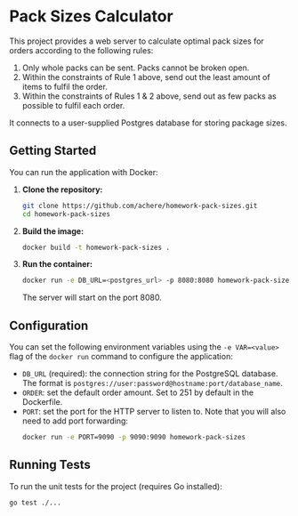 # Pack Sizes Calculator

This project provides a web server to calculate optimal pack sizes for orders according to the following rules:
1. Only whole packs can be sent. Packs cannot be broken open.
2. Within the constraints of Rule 1 above, send out the least amount of items to fulfil the order.
3. Within the constraints of Rules 1 & 2 above, send out as few packs as possible to fulfil each
order.

It connects to a user-supplied Postgres database for storing package sizes.

## Getting Started

You can run the application with Docker:

1.  **Clone the repository:**

    ```sh
    git clone https://github.com/achere/homework-pack-sizes.git
    cd homework-pack-sizes
    ```

2.  **Build the image:**

    ```sh
    docker build -t homework-pack-sizes .
    ```
3. **Run the container:**
    ```sh
    docker run -e DB_URL=<postgres_url> -p 8080:8080 homework-pack-sizes
    ```

    The server will start on the port 8080.


## Configuration

You can set the following environment variables using the `-e VAR=<value>` flag of the `docker run` command to configure the application:
- `DB_URL` (required): the connection string for the PostgreSQL database. The format is `postgres://user:password@hostname:port/database_name`.
- `ORDER`: set the default order amount. Set to 251 by default in the Dockerfile.
- `PORT`: set the port for the HTTP server to listen to. Note that you will also need to add port forwarding:
    ```sh
    docker run -e PORT=9090 -p 9090:9090 homework-pack-sizes
    ```


## Running Tests

To run the unit tests for the project (requires Go installed):

```bash
go test ./...
```
